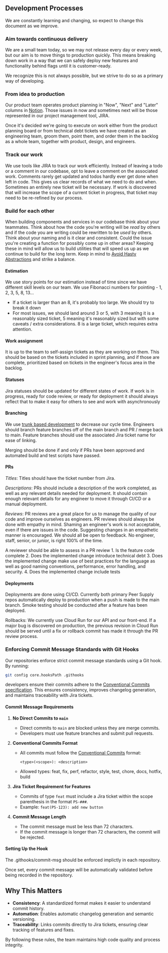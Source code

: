 ## Development Processes
We are constantly learning and changing, so expect to change this document as we improve.

### Aim towards continuous delivery
We are a small team today, so we may not release every day or every week, but our aim is to move things to production quickly. This means breaking down work in a way that we can safely deploy new features and functionality behind flags until it is customer-ready.

We recognize this is not always possible, but we strive to do so as a primary way of developing.

### From idea to production
Our product team operates product planning in "Now", "Next" and "Later" columns in [Notion](https://www.notion.so/). Those issues in now and sometimes next will be those represented in our project management tool, JIRA.

Once it's decided we're going to execute on work either from the product planning board or from technical debt tickets we have created as an engineering team, groom them, point them, and order them in the backlog as a whole team, together with product, design, and engineers.

### Track our work
We use tools like JIRA to track our work efficiently. Instead of leaving a todo or a comment in our codebase, opt to leave a comment on the associated work. Comments rarely get updated and todos hardly ever get done when left in code. This gives us clear records of what we need to do and when. Sometimes an entirely new ticket will be necessary. If work is discovered that will increase the scope of a current ticket in progress, that ticket may need to be re-refined by our process.

### Build for each other
When building components and services in our codebase think about your teammates. Think about how the code you're writing will be _read_ by others and if the code you are writing could be rewritten to be _used_ by others. Think about your naming and is it clear and consistent. Could the issue you're creating a function for possibly come up in other areas? Keeping these in mind will allow us to build utilities that will speed us up as we continue to build for the long term. Keep in mind to [Avoid Hasty Abstractions](https://kentcdodds.com/blog/aha-programming) and strike a balance. 

#### Estimation
We use story points for our estimation instead of time since we have different skill levels on our team. We use Fibonacci numbers for pointing - 1, 2, 3, 5, 8, 13...

- If a ticket is larger than an 8, it's probably too large. We should try to break it down
- For most issues, we should land around 3 or 5, with 3 meaning it is a reasonably sized ticket, 5 meaning it's reasonably sized but with some caveats / extra considerations. 8 is a large ticket, which requires extra attention.

#### Work assignment
It is up to the team to self-assign tickets as they are working on them. This should be based on the tickets included in sprint planning, and if those are complete, prioritized based on tickets in the engineer's focus area in the backlog.

#### Statuses
Jira statuses should be updated for different states of work. If work is in progress, ready for code review, or ready for deployment it should always reflect that to make it easy for others to see and work with asynchronously

#### Branching
We use [trunk based development](https://trunkbaseddevelopment.com/) to decrease our cycle time. Engineers should branch feature branches off of the main branch and PR / merge back to main. Feature branches should use the associated Jira ticket name for ease of linking.

Merging should be done if and only if PRs have been approved and automated build and test scripts have passed.

#### PRs
*Titles*: Titles should have the ticket number from Jira.

*Descriptions*: PRs should include a description of the work completed, as well as any relevant details needed for deployment. It should contain enough relevant details for any engineer to move it through CI/CD or a manual deployment.

*Reviews*: PR reviews are a great place for us to manage the quality of our code and improve ourselves as engineers. PR reviews should always be done with empathy in mind. Shaming an engineer's work is not acceptable, even if there are issues in the code. Suggesting changes in an empathetic manner is encouraged. We should all be open to feedback. No engineer, staff, senior, or junior, is right 100% of the time.

A reviewer should be able to assess in a PR review 1. Is the feature code complete 2. Does the implemented change introduce technical debt 3. Does the implemented change make use of best practices for the language as well as good naming conventions, performance, error handling, and security. 4. Does the implemented change include tests

#### Deployments
Deployments are done using CI/CD. Currently both primary Peer Supply repos automatically deploy to production when a push is made to the main branch. Smoke testing should be conducted after a feature has been deployed.

Rollbacks: We currently use Cloud Run for our API and our front-end. If a major bug is discovered on production, the previous revision in Cloud Run should be served until a fix or rollback commit has made it through the PR review process.

### Enforcing Commit Message Standards with Git Hooks
Our repositories enforce strict commit message standards using a Git hook. By running:

```sh
git config core.hooksPath .githooks
```

developers ensure their commits adhere to the [Conventional Commits specification](https://www.conventionalcommits.org/en/v1.0.0/). This ensures consistency, improves changelog generation, and maintains traceability with Jira tickets.

#### Commit Message Requirements

1. **No Direct Commits to `main`**  
   - Direct commits to `main` are blocked unless they are merge commits.
   - Developers must use feature branches and submit pull requests.

2. **Conventional Commits Format**  
   - All commits must follow the [Conventional Commits](https://www.conventionalcommits.org/en/v1.0.0/) format:
     
     ```
     <type>(<scope>): <description>
     ```
   - Allowed types: feat, fix, perf, refactor, style, test, chore, docs, hotfix, build

3. **Jira Ticket Requirement for Features**  
   - Commits of type `feat` must include a Jira ticket within the scope parenthesis in the format `PS-###`.
   - Example: `feat(PS-123): add new button`
4. **Commit Message Length**
   - The commit message must be less than 72 characters.
   - If the commit message is longer than 72 characters, the commit will be rejected.

#### Setting Up the Hook
The .githooks/commit-msg should be enforced implictly in each repository.

Once set, every commit message will be automatically validated before being recorded in the repository.

## Why This Matters
- **Consistency**: A standardized format makes it easier to understand commit history.
- **Automation**: Enables automatic changelog generation and semantic versioning.
- **Traceability**: Links commits directly to Jira tickets, ensuring clear tracking of features and fixes.

By following these rules, the team maintains high code quality and process integrity.